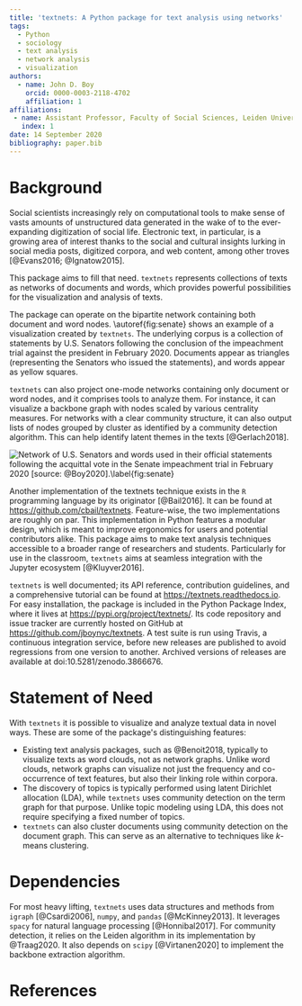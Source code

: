 ```yaml
---
title: 'textnets: A Python package for text analysis using networks'
tags:
  - Python
  - sociology
  - text analysis
  - network analysis
  - visualization
authors:
  - name: John D. Boy
    orcid: 0000-0003-2118-4702
    affiliation: 1
affiliations:
 - name: Assistant Professor, Faculty of Social Sciences, Leiden University
   index: 1
date: 14 September 2020
bibliography: paper.bib
---
```


# Background

Social scientists increasingly rely on computational tools to make sense of
vasts amounts of unstructured data generated in the wake of to the
ever-expanding digitization of social life. Electronic text, in particular, is
a growing area of interest thanks to the social and cultural insights lurking
in social media posts, digitized corpora, and web content, among other troves
[@Evans2016; @Ignatow2015].

This package aims to fill that need. `textnets` represents collections of texts
as networks of documents and words, which provides powerful possibilities for
the visualization and analysis of texts.

The package can operate on the bipartite network containing both document and
word nodes. \autoref{fig:senate} shows an example of a visualization
created by `textnets`. The underlying corpus is a collection of statements by
U.S. Senators following the conclusion of the impeachment trial against the
president in February 2020. Documents appear as triangles (representing the
Senators who issued the statements), and words appear as yellow squares.

`textnets` can also project one-mode networks containing only document or word
nodes, and it comprises tools to analyze them. For instance, it can visualize a
backbone graph with nodes scaled by various centrality measures. For networks
with a clear community structure, it can also output lists of nodes grouped by
cluster as identified by a community detection algorithm. This can help
identify latent themes in the texts [@Gerlach2018].

![Network of U.S. Senators and words used in their official statements
following the acquittal vote in the Senate impeachment trial in February
2020 [source: @Boy2020].\label{fig:senate}](impeachment-statements.png)

Another implementation of the textnets technique exists in the `R` programming
language by its originator [@Bail2016]. It can be found at
<https://github.com/cbail/textnets>. Feature-wise, the two implementations are
roughly on par. This implementation in Python features a modular design, which
is meant to improve ergonomics for users and potential contributors alike. This
package aims to make text analysis techniques accessible to a broader range of
researchers and students. Particularly for use in the classroom, `textnets`
aims at seamless integration with the Jupyter ecosystem [@Kluyver2016].

`textnets` is well documented; its API reference, contribution guidelines, and
a comprehensive tutorial can be found at <https://textnets.readthedocs.io>. For
easy installation, the package is included in the Python Package Index, where
it lives at <https://pypi.org/project/textnets/>. Its code repository and issue
tracker are currently hosted on GitHub at
<https://github.com/jboynyc/textnets>. A test suite is run using Travis, a
continuous integration service, before new releases are published to avoid
regressions from one version to another. Archived versions of releases are
available at doi:10.5281/zenodo.3866676.

# Statement of Need

With `textnets` it is possible to visualize and analyze textual data in novel
ways. These are some of the package's distinguishing features:

- Existing text analysis packages, such as @Benoit2018, typically to visualize
  texts as word clouds, not as network graphs. Unlike word clouds, network
  graphs can visualize not just the frequency and co-occurrence of text
  features, but also their linking role within corpora.
- The discovery of topics is typically performed using latent Dirichlet
  allocation (LDA), while `textnets` uses community detection on the term graph
  for that purpose. Unlike topic modeling using LDA, this does not require
  specifying a fixed number of topics.
- `textnets` can also cluster documents using community detection on the
  document graph. This can serve as an alternative to techniques like $k$-means
  clustering.

# Dependencies

For most heavy lifting, `textnets` uses data structures and methods from
`igraph` [@Csardi2006], `numpy`, and `pandas` [@McKinney2013]. It leverages
`spacy` for natural language processing [@Honnibal2017]. For community
detection, it relies on the Leiden algorithm in its implementation by
@Traag2020. It also depends on `scipy` [@Virtanen2020] to implement the
backbone extraction algorithm.

# References
